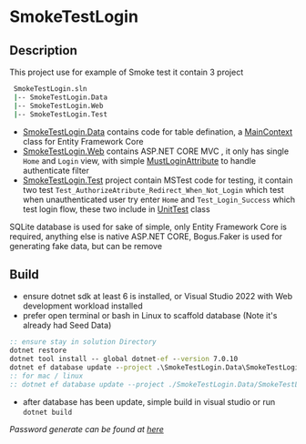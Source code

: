 # SmokeTestLogin

## Description
This project use for example of Smoke test it contain 3 project
```bash
 SmokeTestLogin.sln
 |-- SmokeTestLogin.Data
 |-- SmokeTestLogin.Web
 |-- SmokeTestLogin.Test

```
* [SmokeTestLogin.Data](./SmokeTestLogin.Data) contains code for table defination, a [MainContext](./SmokeTestLogin.Data/MainContext.cs) class for Entity Framework Core
* [SmokeTestLogin.Web](./SmokeTestLogin) contains ASP.NET CORE MVC , it only has single `Home` and `Login` view, with simple [MustLoginAttribute](./SmokeTestLogin/Customs/MustLoginAttribute.cs) to handle authenticate filter
* [SmokeTestLogin.Test](./SmokeTestLogin.Test) project contain MSTest code for testing, it contain two test `Test_AuthorizeAtribute_Redirect_When_Not_Login` which test when unauthenticated user try enter `Home` and `Test_Login_Success` which test login flow, these two include in [UnitTest](./SmokeTestLogin.Test/UnitTest.cs) class

SQLite database is used for sake of simple, only Entity Framework Core is required, anything else is native ASP.NET CORE, Bogus.Faker is used for generating fake data, but can be remove

## Build

- ensure dotnet sdk at least 6 is installed, or Visual Studio 2022 with Web development workload installed
- prefer open terminal or bash in Linux to scaffold database (Note it's already had Seed Data)

 ```cmd
 :: ensure stay in solution Directory
 dotnet restore
 dotnet tool install -- global dotnet-ef --version 7.0.10
 dotnet ef database update --project .\SmokeTestLogin.Data\SmokeTestLogin.Data.csproj --startup-project .\SmokeTestLogin\SmokeTestLogin.Web.csproj
 :: for mac / linux
 :: dotnet ef database update --project ./SmokeTestLogin.Data/SmokeTestLogin.Data.csproj --startup-project ./SmokeTestLogin/SmokeTestLogin.Web.csproj
 ```
 - after database has been update, simple build in visual studio or run `dotnet build`

 *Password generate can be found at [here](./PasswordGen.md)*


 